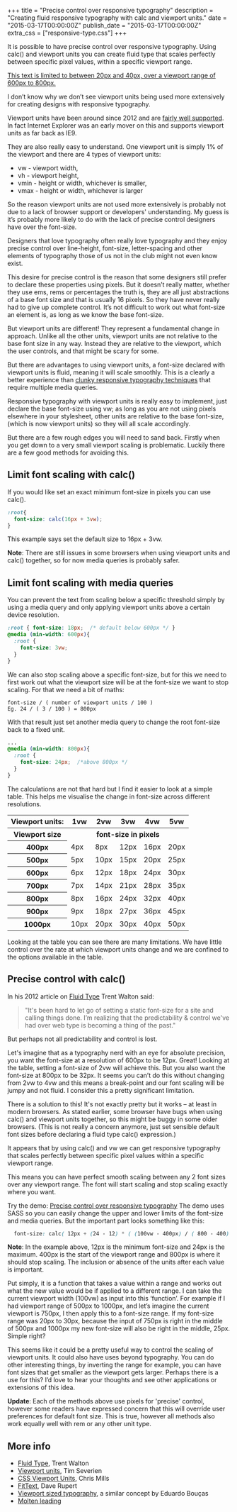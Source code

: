 +++
title = "Precise control over responsive typography"
description = "Creating fluid responsive typography with calc and viewport units."
date = "2015-03-17T00:00:00Z"
publish_date = "2015-03-17T00:00:00Z"
extra_css = ["responsive-type.css"]
+++

It is possible to have precise control over responsive typography. Using calc() and viewport units you can create fluid type that scales perfectly between specific pixel values, within a specific viewport range.

<p>
<a href="http://codepen.io/MadeByMike/pen/YPJJYv" class="responsive-type">
  This text is limited to between 20px and 40px, over a viewport range of 600px to 800px.
</a>
</p>

I don’t know why we don’t see viewport units being used more extensively for creating designs with responsive typography.

Viewport units have been around since 2012 and are [fairly well supported](http://caniuse.com/#feat=viewport-units). In fact Internet Explorer was an early mover on this and supports viewport units as far back as IE9.

They are also really easy to understand. One viewport unit is simply 1% of the viewport and there are 4 types of viewport units:

  * vw - viewport width,
  * vh - viewport height,
  * vmin - height or width, whichever is smaller,
  * vmax - height or width, whichever is larger

So the reason viewport units are not used more extensively is probably not due to a lack of browser support or developers' understanding. My guess is it’s probably more likely to do with the lack of precise control designers have over the font-size.

Designers that love typography often really love typography and they enjoy precise control over line-height, font-size, letter-spacing and other elements of typography those of us not in the club might not even know exist.

This desire for precise control is the reason that some designers still prefer to declare these properties using pixels. But it doesn’t really matter, whether they use ems, rems or percentages the truth is, they are all just abstractions of a base font size and that is usually 16 pixels. So they have never really had to give up complete control. It’s not difficult to work out what font-size an element is, as long as we know the base font-size.

But viewport units are different! They represent a fundamental change in approach. Unlike all the other units, viewport units are not relative to the base font size in any way. Instead they are relative to the viewport, which the user controls, and that might be scary for some.

But there are advantages to using viewport units, a font-size declared with viewport units is fluid, meaning it will scale smoothly. This is a clearly a better experience than [clunky responsive typography techniques](http://codepen.io/MadeByMike/pen/c54dfa521cf08e0439943b7a745f77f0) that require multiple media queries.

Responsive typography with viewport units is really easy to implement, just declare the base font-size using vw; as long as you are not using pixels elsewhere in your stylesheet, other units are relative to the base font-size, (which is now viewport units) so they will all scale accordingly.

But there are a few rough edges you will need to sand back. Firstly when you get down to a very small viewport scaling is problematic. Luckily there are a few good methods for avoiding this.

## Limit font scaling with calc()

If you would like set an exact minimum font-size in pixels you can use calc().

```css
:root{
  font-size: calc(16px + 3vw);
}
```

This example says set the default size to 16px + 3vw.

**Note**: There are still issues in some browsers when using viewport units and calc() together, so for now media queries is probably safer.

## Limit font scaling with media queries

You can prevent the text from scaling below a specific threshold simply by using a media query and only applying viewport units above a certain device resolution.

```css
:root { font-size: 18px;  /* default below 600px */ }
@media (min-width: 600px){
  :root {
    font-size: 3vw;
  }
}
```

We can also stop scaling above a specific font-size, but for this we need to first work out what the viewport size will be at the font-size we want to stop scaling. For that we need a bit of maths:

```text
font-size / ( number of viewport units / 100 )
Eg. 24 / ( 3 / 100 ) = 800px
```

With that result just set another media query to change the root font-size back to a fixed unit.

```css
...
@media (min-width: 800px){
  :root {
    font-size: 24px;  /*above 800px */
  }
}
```

The calculations are not that hard but I find it easier to look at a simple table. This helps me visualise the change in font-size across different resolutions.

<table>
  <tbody>
    <tr>
      <th>Viewport units:</th><th>1vw</th><th>2vw</th><th>3vw</th><th>4vw</th><th>5vw</th>
    </tr>
    <tr>
      <th>Viewport size</th><th colspan="5">font-size in pixels</th>
    </tr>
    <tr>
      <th>400px</th><td>4px</td><td>8px</td><td>12px</td><td>16px</td><td>20px</td>
    </tr>
    <tr>
      <th>500px</th><td>5px</td><td>10px</td><td>15px</td><td>20px</td><td>25px</td>
    </tr>
    <tr>
      <th>600px</th><td>6px</td><td>12px</td><td>18px</td><td>24px</td><td>30px</td>
    </tr>
    <tr>
      <th>700px</th><td>7px</td><td>14px</td><td>21px</td><td>28px</td><td>35px</td>
    </tr>
    <tr>
      <th>800px</th><td>8px</td><td>16px</td><td>24px</td><td>32px</td><td>40px</td>
    </tr>
    <tr>
      <th>900px</th><td>9px</td><td>18px</td><td>27px</td><td>36px</td><td>45px</td>
    </tr>
    <tr>
      <th>1000px</th><td>10px</td><td>20px</td><td>30px</td><td>40px</td><td>50px</td>
    </tr>
  </tbody>
</table>

Looking at the table you can see there are many limitations. We have little control over the rate at which viewport units change and we are confined to the options available in the table.

## Precise control with calc()

In his 2012 article on [Fluid Type](http://trentwalton.com/2012/06/19/fluid-type/) Trent Walton said:

<blockquote>"It's been hard to let go of setting a static font-size for a site and calling things done. I’m realizing that the predictability & control we've had over web type is becoming a thing of the past."</blockquote>

But perhaps not all predictability and control is lost.

Let's imagine that as a typography nerd with an eye for absolute precision, you want the font-size at a resolution of 600px to be 12px. Great! Looking at the table, setting a font-size of 2vw will achieve this. But you also want the font-size at 800px to be 32px. It seems you can’t do this without changing from 2vw to 4vw and this means a break-point and our font scaling will be jumpy and not fluid. I consider this a pretty significant limitation.

There is a solution to this! It's not exactly pretty but it works – at least in modern browsers. As stated earlier, some browser have bugs when using calc() and viewport units together, so this might be buggy in some older browsers. (This is not really a concern anymore, just set sensible default font sizes before declaring a fluid type calc() expression.)

It appears that by using calc() and vw we can get responsive typography that scales perfectly between specific pixel values within a specific viewport range.

This means you can have perfect smooth scaling between any 2 font sizes over any viewport range. The font will start scaling and stop scaling exactly where you want.

Try the demo: [Precise control over responsive typography](http://codepen.io/MadeByMike/pen/YPJJYv?editors=110)
The demo uses SASS so you can easily change the upper and lower limits of the font-size and media queries. But the important part looks something like this:

```css
  font-size: calc( 12px + (24 - 12) * ( (100vw - 400px) / ( 800 - 400) ));
```
**Note**: In the example above, 12px is the minimum font-size and 24px is the maximum. 400px is the start of the viewport range and 800px is where it should stop scaling. The inclusion or absence of the units after each value is important.

Put simply, it is a function that takes a value within a range and works out what the new value would be if applied to a different range. I can take the current viewport width (100vw) as input into this ‘function’. For example if I had viewport range of 500px to 1000px, and let’s imagine the current viewport is 750px, I then apply this to a font-size range. If my font-size range was 20px to 30px, because the input of 750px is right in the middle of 500px and 1000px my new font-size will also be right in the middle, 25px. Simple right?

This seems like it could be a pretty useful way to control the scaling of viewport units. It could also have uses beyond typography. You can do other interesting things, by inverting the range for example, you can have font sizes that get smaller as the viewport gets larger. Perhaps there is a use for this? I’d love to hear your thoughts and see other applications or extensions of this idea.

**Update**: Each of the methods above use pixels for 'precise' control, however some readers have expressed concern that this will override user preferences for default font size. This is true, however all methods also work equally well with rem or any other unit type.

## More info

  - [Fluid Type](http://trentwalton.com/2012/06/19/fluid-type/), Trent Walton
  - [Viewport units](https://web-design-weekly.com/2014/11/18/viewport-units-vw-vh-vmin-vmax/), Tim Severien
  - [CSS Viewport Units](https://dev.opera.com/articles/css-viewport-units/), Chris Mills
  - [FitText](http://fittextjs.com/), Dave Rupert
  - [Viewport sized typography](https://eduardoboucas.com/blog/2015/06/18/viewport-sized-typography-with-minimum-and-maximum-sizes.html), a similar concept by Eduardo Bouças
  - [Molten leading](http://nicewebtype.com/notes/2012/02/03/molten-leading-or-fluid-line-height/)
